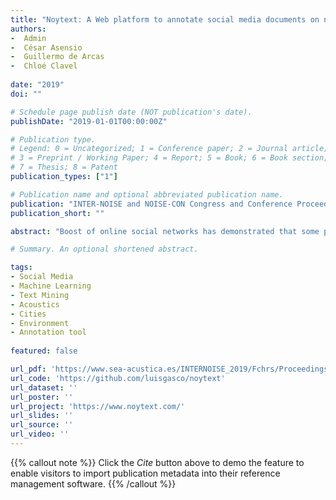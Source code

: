 ```yaml
---
title: "Noytext: A Web platform to annotate social media documents on noise perception for their use in opinion mining research"
authors:
-  Admin
-  César Asensio
-  Guillermo de Arcas
-  Chloé Clavel
  
date: "2019"
doi: ""

# Schedule page publish date (NOT publication's date).
publishDate: "2019-01-01T00:00:00Z"

# Publication type.
# Legend: 0 = Uncategorized; 1 = Conference paper; 2 = Journal article;
# 3 = Preprint / Working Paper; 4 = Report; 5 = Book; 6 = Book section;
# 7 = Thesis; 8 = Patent
publication_types: ["1"]

# Publication name and optional abbreviated publication name.
publication: "INTER-NOISE and NOISE-CON Congress and Conference Proceedings"
publication_short: ""

abstract: "Boost of online social networks has demonstrated that some people are willing to share their views about everyday problems, including noise. With the advent of Natural Language Processing and Machine Learning technologies to the majority of the scientific fields, we have begun to analyze the textual content of social media, and more specifically online social networks, to extract insights about the noise attitude of the population that uses this channel to express their opinion in this matter. Some of the state-of-the-art algorithms, such as deep neural networks, are supervised machine learning algorithms. This means that researchers have to provide a set of labelled training data to build new models. The annotation process is known as one of the most time-costly tasks in a data science pipeline, since researchers among other thigs have to test the agreement between annotators and to measure the quality of the categories they had previously defined. For that reason in this paper, we introduce Noytext which is a customizable web tool to annotate texts from your database, that can be deployed in your own webserver and you can use to request help from colleagues and collaborators in the annotation process in a friendly way."

# Summary. An optional shortened abstract.

tags:
- Social Media
- Machine Learning
- Text Mining
- Acoustics
- Cities
- Environment
- Annotation tool
  
featured: false

url_pdf: 'https://www.sea-acustica.es/INTERNOISE_2019/Fchrs/Proceedings/1411.pdf'
url_code: 'https://github.com/luisgasco/noytext'
url_dataset: ''
url_poster: ''
url_project: 'https://www.noytext.com/'
url_slides: ''
url_source: ''
url_video: ''
---
```

{{% callout note %}}
Click the _Cite_ button above to demo the feature to enable visitors to import publication metadata into their reference management software.
{{% /callout %}}                        
